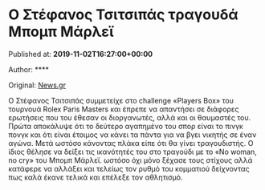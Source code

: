 
# Ο Στέφανος Τσιτσιπάς τραγουδά Μπομπ Μάρλεϊ

Published at: **2019-11-02T16:27:00+00:00**

Author: ****

Original: [News.gr](https://www.news.gr/lifestyle/article/2016995/o-stefanos-tsitsipas-tragouda-bob-marlei.html)

Ο Στέφανος Τσιτσιπάς συμμετείχε στο challenge «Players Box» του τουρνουά Rolex Paris Masters και έπρεπε να απαντήσει σε διάφορες ερωτήσεις που του έθεσαν οι διοργανωτές, αλλά και οι θαυμαστές του.
Πρώτα αποκάλυψε ότι το δεύτερο αγαπημένο του σπορ είναι το πινγκ πονγκ και ότι είναι έτοιμος να κάνει τα πάντα για να βγει νικητής σε έναν αγώνα. Μετά ωστόσο κάνοντας πλάκα είπε ότι θα γίνει τραγουδιστής.
Ο ίδιος θέλησε να δείξει τις ικανότητές του στο τραγούδι με το «No woman, no cry» του Μπομπ Μάρλεϊ. ωστόσο όχι μόνο ξέχασε τους στίχους αλλά κατάφερε να αλλάξει και τελείως τον ρυθμό του κομματιού δείχνοντας πως καλά έκανε τελικά και επέλεξε τον αθλητισμό.
